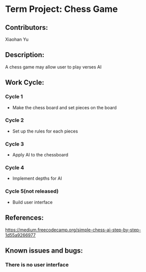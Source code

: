 # Term Project: Chess Game
## Contributors:
 Xiaohan Yu

## Description:
A chess game may allow user to play verses AI

## Work Cycle:

  ### Cycle 1
  
  * Make the chess board and set pieces on the board
  
  ### Cycle 2
  
  * Set up the rules for each pieces
  
  ### Cycle 3
  
  * Apply AI to the chessboard
  
  ### Cycle 4
  
  * Implement depths for AI
  
    
  ### Cycle 5(not released)
  
  * Build user interface

## References:
https://medium.freecodecamp.org/simple-chess-ai-step-by-step-1d55a9266977

## Known issues and bugs:

  ### There is no user interface
